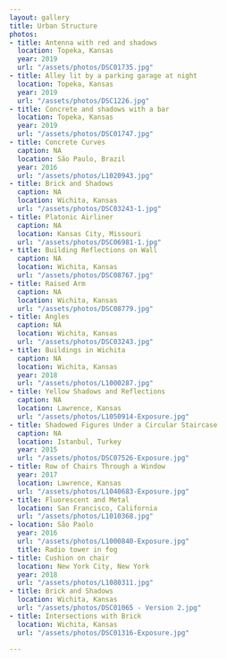```yaml
---
layout: gallery
title: Urban Structure
photos:
- title: Antenna with red and shadows
  location: Topeka, Kansas
  year: 2019
  url: "/assets/photos/DSC01735.jpg"
- title: Alley lit by a parking garage at night
  location: Topeka, Kansas
  year: 2019
  url: "/assets/photos/DSC1226.jpg"
- title: Concrete and shadows with a bar
  location: Topeka, Kansas
  year: 2019
  url: "/assets/photos/DSC01747.jpg"
- title: Concrete Curves
  caption: NA
  location: São Paulo, Brazil
  year: 2016
  url: "/assets/photos/L1020943.jpg"
- title: Brick and Shadows
  caption: NA
  location: Wichita, Kansas
  url: "/assets/photos/DSC03243-1.jpg"
- title: Platonic Airliner
  caption: NA
  location: Kansas City, Missouri
  url: "/assets/photos/DSC06981-1.jpg"
- title: Building Reflections on Wall
  caption: NA
  location: Wichita, Kansas
  url: "/assets/photos/DSC08767.jpg"
- title: Raised Arm
  caption: NA
  location: Wichita, Kansas
  url: "/assets/photos/DSC08779.jpg"
- title: Angles
  caption: NA
  location: Wichita, Kansas
  url: "/assets/photos/DSC03243.jpg"
- title: Buildings in Wichita
  caption: NA
  location: Wichita, Kansas
  year: 2018
  url: "/assets/photos/L1000287.jpg"
- title: Yellow Shadows and Reflections
  caption: NA
  location: Lawrence, Kansas
  url: "/assets/photos/L1050914-Exposure.jpg"
- title: Shadowed Figures Under a Circular Staircase
  caption: NA
  location: Istanbul, Turkey
  year: 2015
  url: "/assets/photos/DSC07526-Exposure.jpg"
- title: Row of Chairs Through a Window
  year: 2017
  location: Lawrence, Kansas
  url: "/assets/photos/L1040683-Exposure.jpg"
- title: Fluorescent and Metal
  location: San Francisco, California
  url: "/assets/photos/L1010368.jpg"
- location: São Paolo
  year: 2016
  url: "/assets/photos/L1000840-Exposure.jpg"
  title: Radio tower in fog
- title: Cushion on chair
  location: New York City, New York
  year: 2018
  url: "/assets/photos/L1080311.jpg"
- title: Brick and Shadows
  location: Wichita, Kansas
  url: "/assets/photos/DSC01065 - Version 2.jpg"
- title: Intersections with Brick
  location: Wichita, Kansas
  url: "/assets/photos/DSC01316-Exposure.jpg"

---
```

